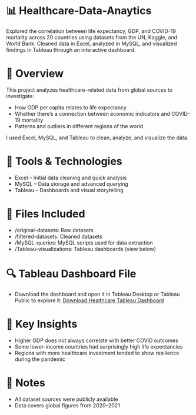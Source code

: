 # 📊 Healthcare-Data-Anaytics

Explored the correlation between life expectancy, GDP, and COVID-19 mortality across 20 countries using datasets from the UN, Kaggle, and World Bank. Cleaned data in Excel, analyzed in MySQL, and visualized findings in Tableau through an interactive dashboard.

# 🧠 Overview
This project analyzes healthcare-related data from global sources to investigate:
- How GDP per capita relates to life expectancy
- Whether there’s a connection between economic indicators and COVID-19 mortality
- Patterns and outliers in different regions of the world

I used Excel, MySQL, and Tableau to clean, analyze, and visualize the data.

# 🧰 Tools & Technologies
- Excel – Initial data cleaning and quick analysis
- MySQL – Data storage and advanced querying
- Tableau – Dashboards and visual storytelling

# 📂 Files Included
- /original-datasets: Raw datasets
- /filtered-datasets: Cleaned datasets
- /MySQL-queries: MySQL scripts used for data extraction
- /Tableau-visualizations: Tableau dashboards (view below)

# 🔍 Tableau Dashboard File
- Download the dashboard and open it in Tableau Desktop or Tableau Public to explore it: [Download Healthcare Tableau Dashboard](./Tableau-Dashboard---Healthcare-Data-Analytics.twbx)

# 📎 Key Insights
- Higher GDP does not always correlate with better COVID outcomes
- Some lower-income countries had surprisingly high life expectancies
- Regions with more healthcare investment tended to show resilience during the pandemic

# 📌 Notes
- All dataset sources were publicly available
- Data covers global figures from 2020–2021
